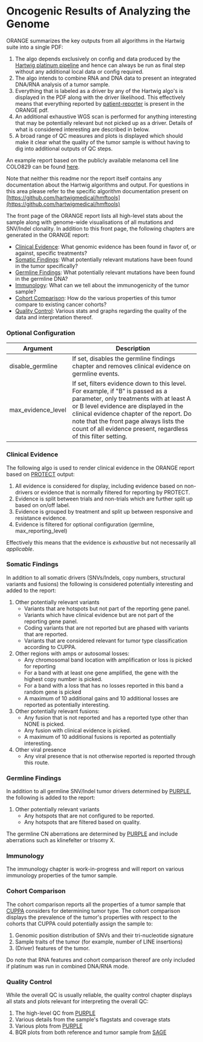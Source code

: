 # Oncogenic Results of Analyzing the Genome

ORANGE summarizes the key outputs from all algorithms in the Hartwig suite into a single PDF:
 1. The algo depends exclusively on config and data produced by the [Hartwig platinum pipeline](https://github.com/hartwigmedical/platinum) 
 and hence can always be run as final step without any additional local data or config required. 
 1. The algo intends to combine RNA and DNA data to present an integrated DNA/RNA analysis of a tumor sample. 
 1. Everything that is labeled as a driver by any of the Hartwig algo's is displayed in the PDF along with the driver likelihood. 
 This effectively means that everything reported by [patient-reporter](../patient-reporter) is present in the ORANGE pdf.
 1. An additional exhaustive WGS scan is performed for anything interesting that may be potentially relevant but not picked up as a driver.
 Details of what is considered interesting are described in below.
 1. A broad range of QC measures and plots is displayed which should make it clear what the quality of the tumor sample is without having to 
 dig into additional outputs of QC steps.     
 
An example report based on the publicly available melanoma cell line COLO829 can be found [here](src/main/resources/Test.orange.pdf).

Note that neither this readme nor the report itself contains any documentation about the Hartwig algorithms and output. For questions in 
this area please refer to the specific algorithm documentation present on [https://github.com/hartwigmedical/hmftools](https://github.com/hartwigmedical/hmftools)

The front page of the ORANGE report lists all high-level stats about the sample along with genome-wide visualisations of all mutations and 
SNV/Indel clonality. In addition to this front page, the following chapters are generated in the ORANGE report:
 
  - [Clinical Evidence](#clinical-evidence): What genomic evidence has been found in favor of, or against, specific treatments?
  - [Somatic Findings](#somatic-findings): What potentially relevant mutations have been found in the tumor specifically?
  - [Germline Findings](#germline-findings): What potentially relevant mutations have been found in the germline DNA? 
  - [Immunology](#immunology): What can we tell about the immunogenicity of the tumor sample?
  - [Cohort Comparison](#cohort-comparison): How do the various properties of this tumor compare to existing cancer cohorts?
  - [Quality Control](#quality-control): Various stats and graphs regarding the quality of the data and interpretation thereof. 

### Optional Configuration

Argument | Description
---|---
disable_germline  | If set, disables the germline findings chapter and removes clinical evidence on germline events.
max_evidence_level | If set, filters evidence down to this level. For example, if "B" is passed as a parameter, only treatments with at least A or B level evidence are displayed in the clinical evidence chapter of the report. Do note that the front page always lists the count of all evidence present, regardless of this filter setting.

### Clinical Evidence 

The following algo is used to render clinical evidence in the ORANGE report based on [PROTECT](../protect) output:
 1. All evidence is considered for display, including evidence based on non-drivers or evidence that is normally filtered for reporting by PROTECT.
 1. Evidence is split between trials and non-trials which are further split up based on on/off label. 
 1. Evidence is grouped by treatment and split up between responsive and resistance evidence.
 1. Evidence is filtered for optional configuration (germline, max_reporting_level)
 
Effectively this means that the evidence is _exhaustive_ but not necessarily all _applicable_. 

### Somatic Findings 

In addition to all somatic drivers (SNVs/Indels, copy numbers, structural variants and fusions) the following is considered potentially
interesting and added to the report:
 1. Other potentially relevant variants
    * Variants that are hotspots but not part of the reporting gene panel.
    * Variants which have clinical evidence but are not part of the reporting gene panel.
    * Coding variants that are not reported but are phased with variants that are reported.
    * Variants that are considered relevant for tumor type classification according to CUPPA.
 1. Other regions with amps or autosomal losses:
    * Any chromosomal band location with amplification or loss is picked for reporting
    * For a band with at least one gene amplified, the gene with the highest copy number is picked.
    * For a band with a loss that has no losses reported in this band a random gene is picked
    * A maximum of 10 additional gains and 10 additional losses are reported as potentially interesting. 
 1. Other potentially relevant fusions:
    * Any fusion that is not reported and has a reported type other than NONE is picked. 
    * Any fusion with clinical evidence is picked. 
    * A maximum of 10 additional fusions is reported as potentially interesting.
 1. Other viral presence
    * Any viral presence that is not otherwise reported is reported through this route. 
    
### Germline Findings

In addition to all germline SNV/Indel tumor drivers determined by [PURPLE](../purple), the following is added to the report:
 1. Other potentially relevant variants
    * Any hotspots that are not configured to be reported.
    * Any hotspots that are filtered based on quality.
    
The germline CN aberrations are determined by [PURPLE](../purple) and include aberrations such as klinefelter or trisomy X. 

### Immunology

The immunology chapter is work-in-progress and will report on various immunology properties of the tumor sample.

### Cohort Comparison

The cohort comparison reports all the properties of a tumor sample that [CUPPA](../cuppa) considers for determining tumor type. The cohort
comparison displays the prevalence of the tumor's properties with respect to the cohorts that CUPPA could potentially assign the sample to:
 1. Genomic position distribution of SNVs and their tri-nucleotide signature
 1. Sample traits of the tumor (for example, number of LINE insertions)
 1. (Driver) features of the tumor.
 
Do note that RNA features and cohort comparison thereof are only included if platinum was run in combined DNA/RNA mode.  
 
### Quality Control

While the overall QC is usually reliable, the quality control chapter displays all stats and plots relevant for interpreting the overall QC:
 1. The high-level QC from [PURPLE](../purple)
 1. Various details from the sample's flagstats and coverage stats
 1. Various plots from [PURPLE](../purple)  
 1. BQR plots from both reference and tumor sample from [SAGE](../sage)



